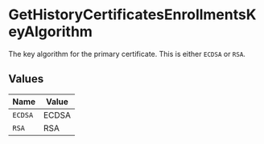 # GetHistoryCertificatesEnrollmentsKeyAlgorithm

The key algorithm for the primary certificate. This is either `ECDSA` or `RSA`.


## Values

| Name    | Value   |
| ------- | ------- |
| `ECDSA` | ECDSA   |
| `RSA`   | RSA     |